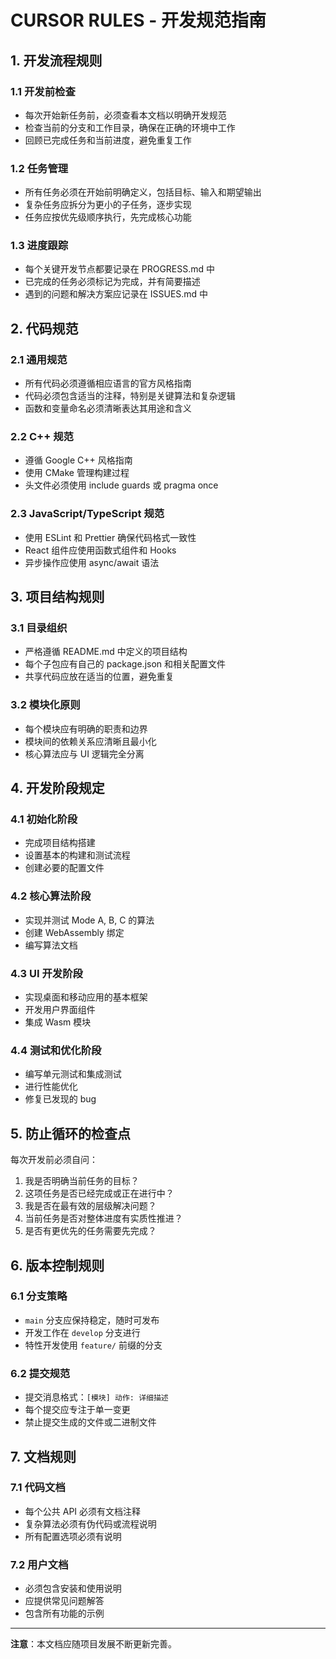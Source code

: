 # CURSOR RULES - 开发规范指南

## 1. 开发流程规则

### 1.1 开发前检查
- 每次开始新任务前，必须查看本文档以明确开发规范
- 检查当前的分支和工作目录，确保在正确的环境中工作
- 回顾已完成任务和当前进度，避免重复工作

### 1.2 任务管理
- 所有任务必须在开始前明确定义，包括目标、输入和期望输出
- 复杂任务应拆分为更小的子任务，逐步实现
- 任务应按优先级顺序执行，先完成核心功能

### 1.3 进度跟踪
- 每个关键开发节点都要记录在 PROGRESS.md 中
- 已完成的任务必须标记为完成，并有简要描述
- 遇到的问题和解决方案应记录在 ISSUES.md 中

## 2. 代码规范

### 2.1 通用规范
- 所有代码必须遵循相应语言的官方风格指南
- 代码必须包含适当的注释，特别是关键算法和复杂逻辑
- 函数和变量命名必须清晰表达其用途和含义

### 2.2 C++ 规范
- 遵循 Google C++ 风格指南
- 使用 CMake 管理构建过程
- 头文件必须使用 include guards 或 pragma once

### 2.3 JavaScript/TypeScript 规范
- 使用 ESLint 和 Prettier 确保代码格式一致性
- React 组件应使用函数式组件和 Hooks
- 异步操作应使用 async/await 语法

## 3. 项目结构规则

### 3.1 目录组织
- 严格遵循 README.md 中定义的项目结构
- 每个子包应有自己的 package.json 和相关配置文件
- 共享代码应放在适当的位置，避免重复

### 3.2 模块化原则
- 每个模块应有明确的职责和边界
- 模块间的依赖关系应清晰且最小化
- 核心算法应与 UI 逻辑完全分离

## 4. 开发阶段规定

### 4.1 初始化阶段
- 完成项目结构搭建
- 设置基本的构建和测试流程
- 创建必要的配置文件

### 4.2 核心算法阶段
- 实现并测试 Mode A, B, C 的算法
- 创建 WebAssembly 绑定
- 编写算法文档

### 4.3 UI 开发阶段
- 实现桌面和移动应用的基本框架
- 开发用户界面组件
- 集成 Wasm 模块

### 4.4 测试和优化阶段
- 编写单元测试和集成测试
- 进行性能优化
- 修复已发现的 bug

## 5. 防止循环的检查点

每次开发前必须自问：
1. 我是否明确当前任务的目标？
2. 这项任务是否已经完成或正在进行中？
3. 我是否在最有效的层级解决问题？
4. 当前任务是否对整体进度有实质性推进？
5. 是否有更优先的任务需要先完成？

## 6. 版本控制规则

### 6.1 分支策略
- `main` 分支应保持稳定，随时可发布
- 开发工作在 `develop` 分支进行
- 特性开发使用 `feature/` 前缀的分支

### 6.2 提交规范
- 提交消息格式：`[模块] 动作: 详细描述`
- 每个提交应专注于单一变更
- 禁止提交生成的文件或二进制文件

## 7. 文档规则

### 7.1 代码文档
- 每个公共 API 必须有文档注释
- 复杂算法必须有伪代码或流程说明
- 所有配置选项必须有说明

### 7.2 用户文档
- 必须包含安装和使用说明
- 应提供常见问题解答
- 包含所有功能的示例

---

**注意**：本文档应随项目发展不断更新完善。 